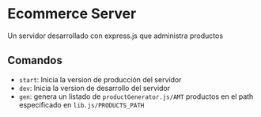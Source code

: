 # Ecommerce Server

Un servidor desarrollado con express.js que administra productos

## Comandos

- `start`: Inicia la version de producción del servidor
- `dev`: Inicia la version de desarrollo del servidor
- `gen`: genera un listado de `productGenerator.js/AMT` productos en el path especificado en `lib.js/PRODUCTS_PATH`
